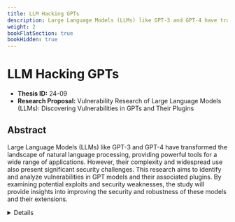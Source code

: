 ```yaml
---
title: LLM Hacking GPTs
description: Large Language Models (LLMs) like GPT-3 and GPT-4 have transformed the landscape of natural language processing, providing powerful tools for a wide range of applications. However, their complexity and widespread use also present significant security challenges. This research aims to identify and analyze vulnerabilities in GPT models and their associated plugins. By examining potential exploits and security weaknesses, the study will provide insights into improving the security and robustness of these models and their extensions.
weight: 2
bookFlatSection: true
bookHidden: true
---
```


# LLM Hacking GPTs

- **Thesis ID:** 24-09
- **Research Proposal:** Vulnerability Research of Large Language Models (LLMs): Discovering Vulnerabilities in GPTs and Their Plugins

## Abstract

Large Language Models (LLMs) like GPT-3 and GPT-4 have transformed the landscape of natural language processing, providing powerful tools for a wide range of applications. However, their complexity and widespread use also present significant security challenges. This research aims to identify and analyze vulnerabilities in GPT models and their associated plugins. By examining potential exploits and security weaknesses, the study will provide insights into improving the security and robustness of these models and their extensions.

<details>
<summary>Details</summary>

## 1. Introduction

### 1.1 Background

Large Language Models (LLMs) such as GPT-3 and GPT-4 have demonstrated remarkable capabilities in generating human-like text, performing complex language tasks, and integrating with various applications through plugins. Despite their utility, the extensive use of these models raises important cybersecurity concerns. Vulnerabilities in LLMs and their plugins could be exploited to manipulate outputs, gain unauthorized access, or compromise data integrity.

### 1.2 Problem Statement

The advanced functionalities of GPT models and their plugins make them attractive targets for malicious activities. Existing research primarily focuses on the performance and accuracy of these models, with limited attention given to their security aspects. This research aims to bridge this gap by systematically discovering and analyzing vulnerabilities in GPT models and their plugins, assessing the impact of these vulnerabilities, and proposing effective mitigation strategies.

### 1.3 Objectives

1. To systematically discover vulnerabilities in GPT models and their plugins.
2. To evaluate the impact of identified vulnerabilities on system security and data integrity.
3. To develop and propose mitigation strategies to address the discovered vulnerabilities.
4. To contribute to the broader understanding of LLM security and provide guidelines for safer deployment.

## 2. Literature Review

### 2.1 Overview of Large Language Models

Discussion of LLMs, focusing on GPT models, their architecture, functionalities, and applications. Examination of their role in various domains and the potential security implications of their widespread use.

### 2.2 Security Concerns in LLMs

Review of known vulnerabilities and security challenges associated with LLMs. Analysis of prior research on attack vectors such as prompt injection, data poisoning, and adversarial attacks.

### 2.3 Plugin Architecture and Security

Overview of the architecture of GPT plugins, their functionalities, and integration mechanisms. Examination of potential security risks introduced by plugins and the challenges in securing them.

### 2.4 Vulnerability Assessment Methodologies

Review of methodologies and frameworks used for vulnerability assessment in software and machine learning models, including static and dynamic analysis, penetration testing, and threat modeling.

## 3. Research Methodology

### 3.1 Phase 1: Preliminary Analysis

1. **Model and Plugin Selection**: Selection of GPT models and a diverse range of plugins for analysis.
2. **Literature Review**: Comprehensive review of existing literature on LLM vulnerabilities and plugin security.

### 3.2 Phase 2: Vulnerability Discovery

1. **Static Analysis**: Examination of the codebases and configuration files of the selected GPT models and plugins to identify potential security flaws.
2. **Dynamic Analysis**: Monitoring the behavior of the models and plugins under various conditions to detect security weaknesses.
3. **Penetration Testing**: Conducting ethical hacking attempts to exploit identified vulnerabilities, focusing on both remote and local attack vectors.

### 3.3 Phase 3: Impact Evaluation

1. **Risk Assessment**: Evaluation of the severity and potential impact of each identified vulnerability on system security and data integrity.
2. **Scenario Analysis**: Simulation of potential attack scenarios to understand the practical implications of the vulnerabilities.

### 3.4 Phase 4: Mitigation and Recommendations

1. **Mitigation Strategies**: Development of technical solutions to address the identified vulnerabilities, including code patches, configuration changes, and security protocols.
2. **Best Practices**: Creation of a set of best practices for developers and users to enhance the security of GPT models and their plugins.

### 3.5 Phase 5: Validation and Testing

1. **Implementation of Mitigations**: Implementing the proposed solutions and testing their effectiveness in a controlled environment.
2. **Re-evaluation**: Conducting a second round of vulnerability assessments to ensure the mitigations are effective and the systems are secure.

## 4. Expected Outcomes

1. **Comprehensive Vulnerability Report**: Detailed documentation of identified vulnerabilities in GPT models and their plugins, along with their potential impacts and mitigation strategies.
2. **Enhanced Security Protocols**: Development of improved security protocols and best practices for the deployment and use of GPT models and plugins.
3. **Academic Contributions**: Publication of research findings in academic journals and conferences to contribute to the body of knowledge in LLM security and cybersecurity.
4. **Practical Guidelines**: Providing actionable guidelines for developers and users to ensure safer deployment and use of GPT models and their plugins.

## 5. Timeline

A tentative timeline.

| Phase                        | Duration   |
|------------------------------|------------|
| Preliminary Analysis         | 2 months   |
| Vulnerability Discovery      | 3 months   |
| Impact Evaluation            | 1 week   |
| Mitigation and Recommendations| 1 week   |
| Validation and Testing       | 1 week   |
| Thesis Writing and Submission| 2 weeks    |

## 6. Conclusion

This research aims to enhance the security of Large Language Models and their plugins by systematically discovering and mitigating vulnerabilities. By conducting rigorous analysis and testing, this study will contribute to the development of more secure and robust LLMs, ultimately strengthening the cybersecurity framework for these powerful tools.

## 7. References

1. Literature on Large Language Models and their applications.
2. Research papers on LLM vulnerabilities and security challenges.
3. Documentation on plugin architectures and security assessment methodologies.
4. Existing studies on mitigation strategies for software and machine learning model vulnerabilities.

</details>
